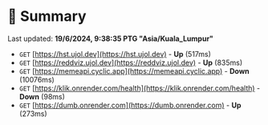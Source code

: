 # 📖 Summary
Last updated: **19/6/2024, 9:38:35 PTG "Asia/Kuala_Lumpur"**

- `GET` [https://hst.ujol.dev](https://hst.ujol.dev) - **Up** (517ms)
- `GET` [https://reddviz.ujol.dev](https://reddviz.ujol.dev) - **Up** (835ms)
- `GET` [https://memeapi.cyclic.app](https://memeapi.cyclic.app) - **Down** (10076ms)
- `GET` [https://klik.onrender.com/health](https://klik.onrender.com/health) - **Down** (98ms)
- `GET` [https://dumb.onrender.com](https://dumb.onrender.com) - **Up** (273ms)
